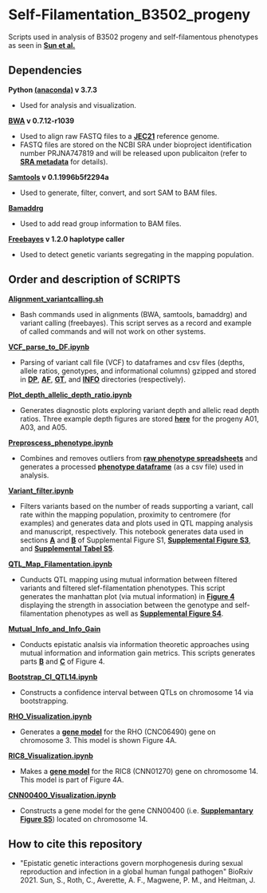 # Self-Filamentation_B3502_progeny
Scripts used in analysis of B3502 progeny and self-filamentous phenotypes as seen in **[Sun et al.](https://www.biorxiv.org/content/10.1101/2021.12.09.472005v2)**


## Dependencies

**Python [(anaconda)](https://www.anaconda.com/) v 3.7.3**
- Used for analysis and visualization.

**[BWA](http://bio-bwa.sourceforge.net/) v 0.7.12-r1039**
- Used to align raw FASTQ files to a **[JEC21](https://fungidb.org/fungidb/app/downloads/release-48/CneoformansJEC21/fasta/data/)** reference genome.
- FASTQ files are stored on the NCBI SRA under bioproject identification number PRJNA747819 and will be released upon publicaiton (refer to **[SRA metadata](https://github.com/magwenelab/Self-Filamentation_B3502_progeny/blob/main/GENOTYPE/DATA/SRA_metadata.tsv)** for details).

**[Samtools](http://www.htslib.org/) v 0.1.1996b5f2294a**
- Used to generate, filter, convert, and sort SAM to BAM files.

**[Bamaddrg](https://github.com/ekg/bamaddrg)**
- Used to add read group information to BAM files.

**[Freebayes](https://github.com/freebayes/freebayes) v 1.2.0 haplotype caller**
- Used to detect genetic variants segregating in the mapping population.


## Order and description of SCRIPTS

**[Alignment_variantcalling.sh](https://github.com/magwenelab/Self-Filamentation_B3502_progeny/blob/main/SCRIPTS/Alignment_variantcalling.sh)**

- Bash commands used in alignments (BWA, samtools, bamaddrg) and variant calling (freebayes). This script serves as a record and example of called commands and will not work on other systems. 


**[VCF_parse_to_DF.ipynb](https://github.com/magwenelab/Self-Filamentation_B3502_progeny/blob/main/SCRIPTS/VCF_parse_to_DF.ipynb)**

- Parsing of variant call file (VCF) to dataframes and csv files (depths, allele ratios, genotypes, and informational columns) gzipped and stored in **[DP](https://github.com/magwenelab/Self-Filamentation_B3502_progeny/tree/main/GENOTYPE/DP)**, **[AF](https://github.com/magwenelab/Self-Filamentation_B3502_progeny/tree/main/GENOTYPE/AF)**, **[GT](https://github.com/magwenelab/Self-Filamentation_B3502_progeny/tree/main/GENOTYPE/GT)**, and **[INFO](https://github.com/magwenelab/Self-Filamentation_B3502_progeny/tree/main/GENOTYPE/INFO)** directories (respectively).


**[Plot_depth_allelic_depth_ratio.ipynb](https://github.com/magwenelab/Self-Filamentation_B3502_progeny/blob/main/SCRIPTS/Plot_depth_allelic_depth_ratio.ipynb)**

- Generates diagnostic plots exploring variant depth and allelic read depth ratios. Three example depth figures are stored **[here](https://github.com/magwenelab/Self-Filamentation_B3502_progeny/tree/main/FIGURES/DEPTHPLOTS)** for the progeny A01, A03, and A05.


**[Preproscess_phenotype.ipynb](https://github.com/magwenelab/Self-Filamentation_B3502_progeny/blob/main/SCRIPTS/Preprocess_phenotype.ipynb)**

- Combines and removes outliers from **[raw phenotype spreadsheets](https://github.com/magwenelab/Self-Filamentation_B3502_progeny/tree/main/PHENOTYPE/RAW)** and generates a processed **[phenotype dataframe](https://github.com/magwenelab/Self-Filamentation_B3502_progeny/tree/main/PHENOTYPE/PROCESSED)** (as a csv file) used in analysis.


**[Variant_filter.ipynb](https://github.com/magwenelab/Self-Filamentation_B3502_progeny/blob/main/SCRIPTS/Variant_filter.ipynb)**

- Filters variants based on the number of reads supporting a variant, call rate within the mapping population, proximity to centromere (for examples) and generates data and plots used in QTL mapping analysis and manuscript, respectively. This notebook generates data used in sections **[A](https://github.com/magwenelab/Self-Filamentation_B3502_progeny/blob/main/FIGURES/SHENG_B3502_SupplementalFigureS1_GeneticVariation_A.pdf)** and **[B](https://github.com/magwenelab/Self-Filamentation_B3502_progeny/blob/main/FIGURES/SHENG_B3502_SupplementalFigureS1_GeneticVariation_B.pdf)** of Supplemental Figure S1, **[Supplemental Figure S3](https://github.com/magwenelab/Self-Filamentation_B3502_progeny/blob/main/FIGURES/SHENG_B3502_SupplementalFigureS3_SegregatingVariants.pdf)**, and **[Supplemental Tabel S5](https://github.com/magwenelab/Self-Filamentation_B3502_progeny/tree/main/GENOTYPE/DATA)**.  


**[QTL_Map_Filamentation.ipynb](https://github.com/magwenelab/Self-Filamentation_B3502_progeny/blob/main/SCRIPTS/QTL_Map_Filamentation.ipynb)**

- Cunducts QTL mapping using mutual information between filtered variants and filtered slef-filamentation phenotypes. This script generates the manhattan plot (via mutual information) in **[Figure 4](https://github.com/magwenelab/Self-Filamentation_B3502_progeny/blob/main/FIGURES/SHENG_B3502_Figure4_QTGs.pdf)** displaying the strength in association between the genotype and self-filamentation phenotypes as well as **[Supplemental Figure S4](https://github.com/magwenelab/Self-Filamentation_B3502_progeny/blob/main/FIGURES/SHENG_B3502_SupplementalFigureS4_ManhattanPlots.pdf)**. 


**[Mutual_Info_and_Info_Gain](https://github.com/magwenelab/Self-Filamentation_B3502_progeny/blob/main/SCRIPTS/Mutual_Info_and_Info_Gain.ipynb)**

- Conducts epistatic analsis via information theoretic approaches using mutual information and information gain metrics. This scripts generates parts **[B](https://github.com/magwenelab/Self-Filamentation_B3502_progeny/blob/main/FIGURES/SHENG_B3502_Figure4_QTGs_B.png)** and **[C](https://github.com/magwenelab/Self-Filamentation_B3502_progeny/blob/main/FIGURES/SHENG_B3502_Figure4_QTGs_C.png)** of Figure 4. 


**[Bootstrap_CI_QTL14.ipynb](https://github.com/magwenelab/Self-Filamentation_B3502_progeny/blob/main/SCRIPTS/Bootstrap_CI_QTL14.ipynb)**

- Constructs a confidence interval between QTLs on chromosome 14 via bootstrapping. 


**[RHO_Visualization.ipynb](https://github.com/magwenelab/Self-Filamentation_B3502_progeny/blob/main/SCRIPTS/RHO_Visualization.ipynb)**

- Generates a **[gene model](https://github.com/magwenelab/Self-Filamentation_B3502_progeny/blob/main/FIGURES/SHENG_B3502_Figure4_QTGs_A_CNC06490.png)** for the RHO (CNC06490) gene on chromosome 3. This model is shown Figure 4A. 


**[RIC8_Visualization.ipynb](https://github.com/magwenelab/Self-Filamentation_B3502_progeny/blob/main/SCRIPTS/RIC8_Visualization.ipynb)**

- Makes a **[gene model](https://github.com/magwenelab/Self-Filamentation_B3502_progeny/blob/main/FIGURES/SHENG_B3502_Figure4_QTGs_A_CNN01270.png)** for the RIC8 (CNN01270) gene on chromosome 14. This model is part of Figure 4A. 


**[CNN00400_Visualization.ipynb](https://github.com/magwenelab/Self-Filamentation_B3502_progeny/blob/main/SCRIPTS/CNN00400_Visualization.ipynb)**

- Constructs a gene model for the gene CNN00400 (i.e. **[Supplemantary Figure S5](https://github.com/magwenelab/Self-Filamentation_B3502_progeny/blob/main/FIGURES/SHENG_B3502_SupplementalFigureS5_CNN00400.pdf)**) located on chromosome 14.


## How to cite this repository

- "Epistatic genetic interactions govern morphogenesis during sexual reproduction and infection in a global human fungal pathogen" BioRxiv 2021. Sun, S., Roth, C., Averette, A. F., Magwene, P. M., and Heitman, J.